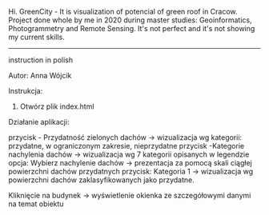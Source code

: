 Hi.
GreenCity - It is visualization of potencial of green roof in Cracow.  
Project done whole by me in 2020 during master studies: Geoinformatics, Photogrammetry and Remote Sensing.
It's not perfect and it's not showing my current skills. 





-----------------------------------------
instruction in polish 

Autor: Anna Wójcik

Instrukcja:
1. Otwórz plik index.html 


Działanie aplikacji:

przycisk - Przydatność zielonych dachów -> wizualizacja wg kategorii: przydatne, w ograniczonym zakresie, nieprzydatne
przycisk -Kategorie nachylenia dachów -> wizualizacja wg 7 kategorii opisanych w legendzie
opcja: Wybierz nachylenie dachów -> prezentacja za pomocą skali ciągłej powierzchni dachów przydatnych
przycisk: Kategoria 1 -> wizualizacja wg powierzchni dachów zaklasyfikowanych jako przydatne.

Kliknięcie na budynek -> wyświetlenie okienka ze szczegółowymi danymi na temat obiektu

